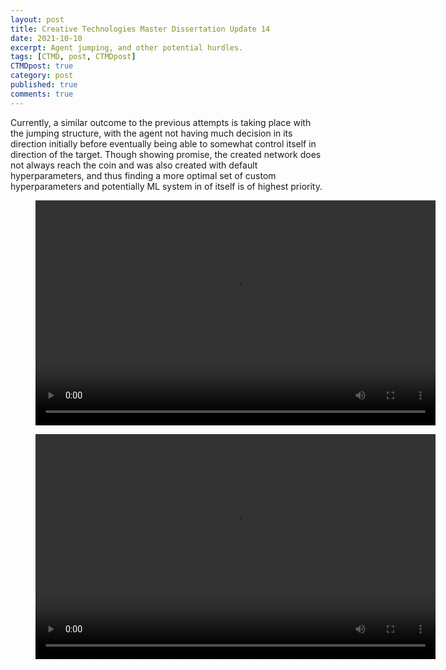 ```yaml
---
layout: post
title: Creative Technologies Master Dissertation Update 14
date: 2021-10-10
excerpt: Agent jumping, and other potential hurdles.
tags: [CTMD, post, CTMDpost]
CTMDpost: true
category: post
published: true
comments: true
---
```

Currently, a similar outcome to the previous attempts is taking place with the jumping structure, with the agent not having much decision in its direction initially before eventually being able to somewhat control itself in direction of the target. Though showing promise, the created network does not always reach the coin and was also created with default hyperparameters, and thus finding a more optimal set of custom hyperparameters and potentially ML system in of itself is of highest priority.

<figure class="video_container">
  <video width="640" height="360" controls="true" allowfullscreen="true">
    <source src="https://zd2horton.github.io/assets/video/7ZRQg4J.mp4" type="video/mp4">
  </video>
</figure>

<figure class="video_container">
  <video width="640" height="360" controls="true" allowfullscreen="true">
   	<source src="https://zd2horton.github.io/assets/video/FzNQN6K.mp4" type="video/mp4">
  </video>
</figure>